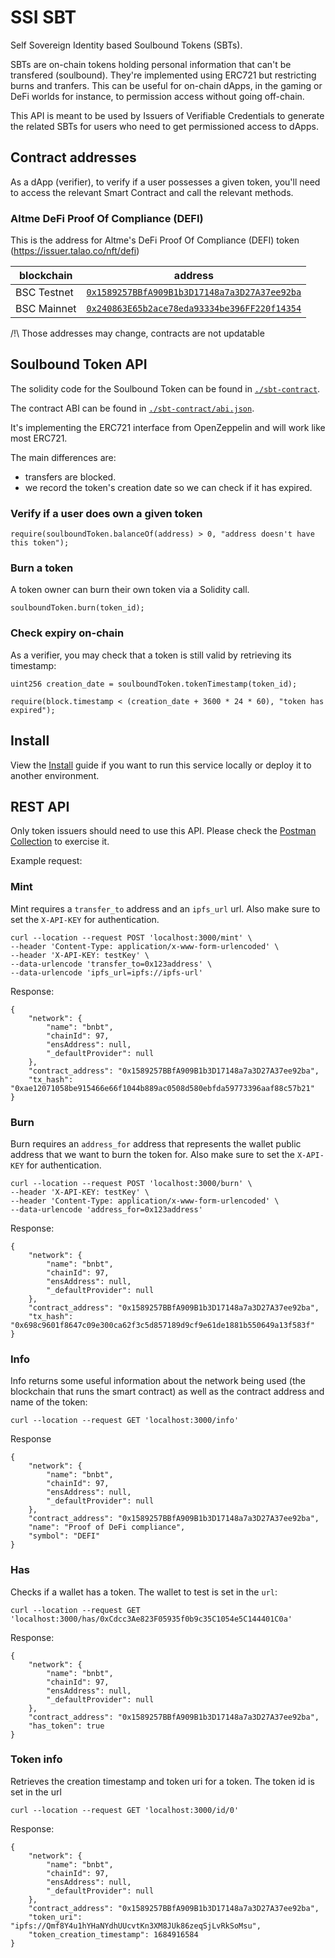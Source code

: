 # SSI SBT

Self Sovereign Identity based Soulbound Tokens (SBTs).

SBTs are on-chain tokens holding personal information that can't be transfered (soulbound).
They're implemented using ERC721 but restricting burns and tranfers.
This can be useful for on-chain dApps, in the gaming or DeFi worlds for instance, to permission access without going off-chain.

This API is meant to be used by Issuers of Verifiable Credentials to generate the related SBTs for users who need to get permissioned access to dApps.

## Contract addresses

As a dApp (verifier), to verify if a user possesses a given token, you'll need to access the relevant Smart Contract and call the relevant methods.

### Altme DeFi Proof Of Compliance (DEFI)

This is the address for Altme's DeFi Proof Of Compliance (DEFI) token (https://issuer.talao.co/nft/defi)

| blockchain  | address                                                                                                                        |
| ----------- | ------------------------------------------------------------------------------------------------------------------------------ |
| BSC Testnet | [`0x1589257BBfA909B1b3D17148a7a3D27A37ee92ba`](https://testnet.bscscan.com/address/0x1589257BBfA909B1b3D17148a7a3D27A37ee92ba) |
| BSC Mainnet | [`0x240863E65b2ace78eda93334be396FF220f14354`](https://bscscan.com/address/0x240863E65b2ace78eda93334be396FF220f14354)         |

/!\ Those addresses may change, contracts are not updatable

## Soulbound Token API

The solidity code for the Soulbound Token can be found in [`./sbt-contract`](./sbt-contract/contracts/SoulboundTokens.sol).

The contract ABI can be found in [`./sbt-contract/abi.json`](./sbt-contract/abi.json).

It's implementing the ERC721 interface from OpenZeppelin and will work like most ERC721.

The main differences are:

- transfers are blocked.
- we record the token's creation date so we can check if it has expired.

### Verify if a user does own a given token

```solidity
require(soulboundToken.balanceOf(address) > 0, "address doesn't have this token");
```

### Burn a token

A token owner can burn their own token via a Solidity call.

```solidity
soulboundToken.burn(token_id);
```

### Check expiry on-chain

As a verifier, you may check that a token is still valid by retrieving its timestamp:

```solidity
uint256 creation_date = soulboundToken.tokenTimestamp(token_id);

require(block.timestamp < (creation_date + 3600 * 24 * 60), "token has expired");
```

## Install

View the [Install](./INSTALL.md) guide if you want to run this service locally or deploy it to another environment.

## REST API

Only token issuers should need to use this API. Please check the [Postman Collection](./postman/test-collection.json) to exercise it.

Example request:

### Mint

Mint requires a `transfer_to` address and an `ipfs_url` url. Also make sure to set the `X-API-KEY` for authentication.

```curl
curl --location --request POST 'localhost:3000/mint' \
--header 'Content-Type: application/x-www-form-urlencoded' \
--header 'X-API-KEY: testKey' \
--data-urlencode 'transfer_to=0x123address' \
--data-urlencode 'ipfs_url=ipfs://ipfs-url'
```

Response:

```
{
    "network": {
        "name": "bnbt",
        "chainId": 97,
        "ensAddress": null,
        "_defaultProvider": null
    },
    "contract_address": "0x1589257BBfA909B1b3D17148a7a3D27A37ee92ba",
    "tx_hash": "0xae12071058be915466e66f1044b889ac0508d580ebfda59773396aaf88c57b21"
}
```

### Burn

Burn requires an `address_for` address that represents the wallet public address that we want to burn the token for. Also make sure to set the `X-API-KEY` for authentication.

```curl
curl --location --request POST 'localhost:3000/burn' \
--header 'X-API-KEY: testKey' \
--header 'Content-Type: application/x-www-form-urlencoded' \
--data-urlencode 'address_for=0x123address'
```

Response:

```
{
    "network": {
        "name": "bnbt",
        "chainId": 97,
        "ensAddress": null,
        "_defaultProvider": null
    },
    "contract_address": "0x1589257BBfA909B1b3D17148a7a3D27A37ee92ba",
    "tx_hash": "0x698c9601f8647c09e300ca62f3c5d857189d9cf9e61de1881b550649a13f583f"
}
```

### Info

Info returns some useful information about the network being used (the blockchain that runs the smart contract) as well as the contract address and name of the token:

```curl
curl --location --request GET 'localhost:3000/info'
```

Response

```
{
    "network": {
        "name": "bnbt",
        "chainId": 97,
        "ensAddress": null,
        "_defaultProvider": null
    },
    "contract_address": "0x1589257BBfA909B1b3D17148a7a3D27A37ee92ba",
    "name": "Proof of DeFi compliance",
    "symbol": "DEFI"
}
```

### Has

Checks if a wallet has a token. The wallet to test is set in the `url`:

```
curl --location --request GET 'localhost:3000/has/0xCdcc3Ae823F05935f0b9c35C1054e5C144401C0a'
```

Response:

```
{
    "network": {
        "name": "bnbt",
        "chainId": 97,
        "ensAddress": null,
        "_defaultProvider": null
    },
    "contract_address": "0x1589257BBfA909B1b3D17148a7a3D27A37ee92ba",
    "has_token": true
}
```

### Token info

Retrieves the creation timestamp and token uri for a token. The token id is set in the url

```
curl --location --request GET 'localhost:3000/id/0'
```

Response:

```
{
    "network": {
        "name": "bnbt",
        "chainId": 97,
        "ensAddress": null,
        "_defaultProvider": null
    },
    "contract_address": "0x1589257BBfA909B1b3D17148a7a3D27A37ee92ba",
    "token_uri": "ipfs://Qmf8Y4u1hYHaNYdhUUcvtKn3XM8JUk86zeqSjLvRkSoMsu",
    "token_creation_timestamp": 1684916584
}
```

